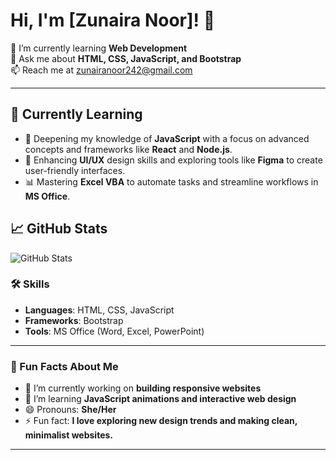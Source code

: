 # Hi, I'm [Zunaira Noor]! 👋

🌱 I’m currently learning **Web Development**  
💬 Ask me about **HTML, CSS, JavaScript, and Bootstrap**  
📫 Reach me at [zunairanoor242@gmail.com](mailto:zunairanoor242@gmail.com)  

---
## 🌱 Currently Learning
- 🚀 Deepening my knowledge of **JavaScript** with a focus on advanced concepts and frameworks like **React** and **Node.js**.  
- 🎨 Enhancing **UI/UX** design skills and exploring tools like **Figma** to create user-friendly interfaces.  
- 📊 Mastering **Excel VBA** to automate tasks and streamline workflows in **MS Office**.  

## 📈 GitHub Stats
![GitHub Stats](https://github-readme-stats.vercel.app/api?username=zunairanoor-tech-github-username&show_icons=true&count_private=true&hide=prs)


### 🛠️ Skills
- **Languages**: HTML, CSS, JavaScript  
- **Frameworks**: Bootstrap  
- **Tools**: MS Office (Word, Excel, PowerPoint)  

---

### 🚀 Fun Facts About Me
- 🔭 I’m currently working on **building responsive websites**  
- 🌱 I’m learning **JavaScript animations and interactive web design**  
- 😄 Pronouns: **She/Her**  
- ⚡ Fun fact: **I love exploring new design trends and making clean, minimalist websites.**  

---


